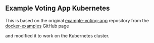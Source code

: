 ## Example Voting App Kubernetes

This is based on the original [example-voting-app](https://github.com/dockersamples/example-voting-app) repository from the [docker-examples](https://github.com/dockersamples) GitHub page

and modified it to work on the Kubernetes cluster.


